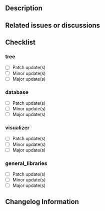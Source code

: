 <!---
Provide a general summary of your changes in the Title above
-->

<!--- Do not delete the comments of this template please. The workflow will need your PR description to stick to this structure -->

## Description
<!--- Describe your changes in detail here. This will help for the review of the PR -->

## Related issues or discussions
<!--- If any issues or discussions are related to this PR, please mention them here with direct link to them -->

## Checklist
<!--- Check the boxes below to indicate what modules have been updated with relative modification importance -->
### tree
- [ ] Patch update(s)
- [ ] Minor update(s)
- [ ] Major update(s)

### database
- [ ] Patch update(s)
- [ ] Minor update(s)
- [ ] Major update(s)

### visualizer
- [ ] Patch update(s)
- [ ] Minor update(s)
- [ ] Major update(s)

### general_libraries
- [ ] Patch update(s)
- [ ] Minor update(s)
- [ ] Major update(s)

<!-- You are allow to check one box per module, but multiple modules can be concerned-->

## Changelog Information
<!--- 
Prepare the changelog entry and potential release description :
Describe briefly what is the update about.
Summarize the changes of each module.
Please, stick to the following example structure, the modules must be referenced with the same syntax as the Checklist section does:
"Brief and clear general description"
- tree: patch update short description
- database: minor update short description
- general_libraries: patch description
-->
